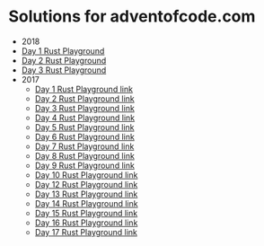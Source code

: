# Solutions for adventofcode.com

 - 2018
  - [Day 1 Rust Playground](https://play.rust-lang.org/?version=stable&mode=debug&edition=2015&gist=9f6eaed8395f117c08a9d7dafb9cba2d)
  - [Day 2 Rust Playground](https://play.rust-lang.org/?version=stable&mode=debug&edition=2015&gist=a84185f368b8bd9ff0ea746e092e6b25)
  - [Day 3 Rust Playground](https://play.rust-lang.org/?version=stable&mode=debug&edition=2015&gist=f4ee72f88c43299dec59d6aef1f2dbbc)
 - 2017
   - [Day  1 Rust Playground link](https://play.rust-lang.org/?gist=5526f63283d4d6ac930cbc8ec75512ff&version=stable)
   - [Day  2 Rust Playground link](https://play.rust-lang.org/?gist=6c370cbd07b274d082900a3a86ecbe8d&version=stable)
   - [Day  3 Rust Playground link](https://play.rust-lang.org/?gist=60e447517f1b217a03e7cbecfbe3b024&version=stable)
   - [Day  4 Rust Playground link](https://play.rust-lang.org/?gist=57339f0e30c5d8a8ed1c6025b82441ae&version=stable)
   - [Day  5 Rust Playground link](https://play.rust-lang.org/?gist=445ae9ea83ba769edd0469f10831a0cf&version=stable) 
   - [Day  6 Rust Playground link](https://play.rust-lang.org/?gist=1160eb7e95ad11698332adc9c4f28d27&version=stable)
   - [Day  7 Rust Playground link](https://play.rust-lang.org/?gist=60d22e172dc4aa542d7f3efc4f914430&version=stable)
   - [Day  8 Rust Playground link](https://play.rust-lang.org/?gist=c9399fe39d8e1e1fca7ef626477f4bdc&version=stable)
   - [Day  9 Rust Playground link](https://play.rust-lang.org/?gist=683d3d0a13498a0e8908933a8beea760&version=stable)
   - [Day 10 Rust Playground link](https://play.rust-lang.org/?gist=dabc700319946af29aeea42720bdaa45&version=stable)
   - [Day 12 Rust Playground link](https://play.rust-lang.org/?gist=dd7a31796532eb89cbcdc99f11ecc931&version=stable)
   - [Day 13 Rust Playground link](https://play.rust-lang.org/?gist=dd0f4160e3cd7036a40aa0163cfbc982&version=stable)
   - [Day 14 Rust Playground link](https://play.rust-lang.org/?gist=acf4980e97c2deb11b13b772d92c03cc&version=stable)
   - [Day 15 Rust Playground link](https://play.rust-lang.org/?gist=31236c0bf34626d9fa47c0a95f5d475a&version=stable)
   - [Day 16 Rust Playground link](https://play.rust-lang.org/?gist=2b20dea16dc5530dcedb03974d00d0eb&version=stable)
   - [Day 17 Rust Playground link](https://play.rust-lang.org/?gist=d0811a90440a3a7cdd2149a0e552c78e&version=stable)
